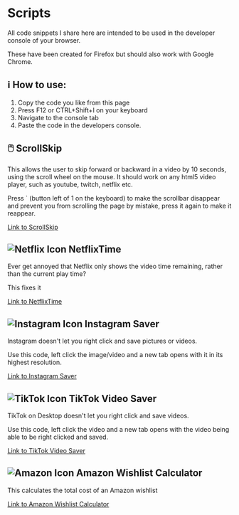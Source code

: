 # Scripts

All code snippets I share here are intended to be used in the developer console of your browser. 

These have been created for Firefox but should also work with Google Chrome.

## ℹ️ How to use:
1. Copy the code you like from this page
2. Press F12 or CTRL+Shift+I on your keyboard
3. Navigate to the console tab
4. Paste the code in the developers console.


## 🖱️ ScrollSkip
This allows the user to skip forward or backward in a video by 10 seconds, using the scroll wheel on the mouse.
It should work on any html5 video player, such as youtube, twitch, netflix etc.

Press \` (button left of 1 on the keyboard) to make the scrollbar disappear and prevent you from scrolling the page by mistake, press it again to make it reappear. 

[Link to ScrollSkip](../master/Code/ScrollSkip)


## ![Netflix Icon](../master/Media/netflixlogo24.png "NetflixTime") NetflixTime 
Ever get annoyed that Netflix only shows the video time remaining, rather than the current play time? 

This fixes it

[Link to NetflixTime](../master/Code/NetflixTime/)


## ![Instagram Icon](../master/Media/insta24.png "Instagram URL") Instagram Saver 
Instagram doesn't let you right click and save pictures or videos.

Use this code, left click the image/video and a new tab opens with it in its highest resolution.

[Link to Instagram Saver](../master/Code/InstagramSaver/)


## ![TikTok Icon](../master/Media/tiktok24.png "Instagram Picture URL") TikTok Video Saver 
TikTok on Desktop doesn't let you right click and save videos.

Use this code, left click the video and a new tab opens with the video being able to be right clicked and saved.

[Link to TikTok Video Saver](../master/Code/TikTokSaver/)


## ![Amazon Icon](../master/Media/amazon24.png "Amazon Wishlist Calculator") Amazon Wishlist Calculator 
This calculates the total cost of an Amazon wishlist

[Link to Amazon Wishlist Calculator](../master/Code/AmazonWishlist/)
